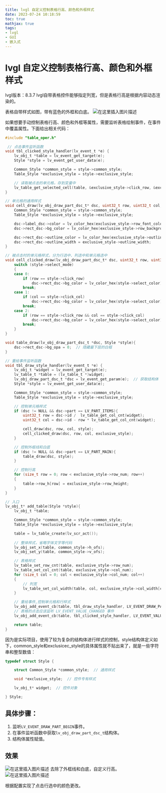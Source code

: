 ```yaml
---
title: lvgl 自定义控制表格行高、颜色和外框样式
date: 2023-07-24 10:18:59
toc: true
mathjax: true
tags:
- lvgl
- GUI
- 嵌入式
---
```


# lvgl 自定义控制表格行高、颜色和外框样式

lvgl版本：8.3.7
lvgl自带表格控件能够指定列宽，但是表格行高是根据内容动态渲染的。

表格自带样式如图，带有蓝色的外框和白底。
![在这里插入图片描述](https:/raw.githubusercontent.com/buttering/EasyBlogs/master/asset/pictures/b46077f88be412624886df2717b576be/56320abf44c3ede843a75010f28584b8.png)

如果想要手动控制表格行高、颜色和外框等属性，需要监听表格绘制事件，在事件中覆盖属性。下面给出相关代码：

```c
#include "table_oper.h"

 // 点击事件监听函数
void tbl_clicked_style_handler(lv_event_t *e) {
    lv_obj_t *table = lv_event_get_target(e);
    Style *style = lv_event_get_user_data(e);

    Common_Style *common_style = style->common_style;
    Table_Style *exclusive_style = style->exclusive_style;

    // 读取被点击的单元格，存到变量中
    lv_table_get_selected_cell(table, &exclusive_style->click_row, &exclusive_style->click_col);
}

// 单元格的通用样式
void cell_draw(lv_obj_draw_part_dsc_t* dsc, uint32_t row, uint32_t col, Style *style) {
    Common_Style *common_style = style->common_style;
    Table_Style *exclusive_style = style->exclusive_style;

    dsc->label_dsc->color = lv_color_hex(exclusive_style->row_font_color[row]);
    dsc->rect_dsc->bg_color = lv_color_hex(exclusive_style->row_background_color[row]);

    dsc->rect_dsc->outline_color = lv_color_hex(exclusive_style->outline_color);
    dsc->rect_dsc->outline_width = exclusive_style->outline_width;
}

// 被点击时的单元格样式，分为行选中、列选中和单元格选中
void cell_clicked_draw(lv_obj_draw_part_dsc_t* dsc, uint32_t row, uint32_t col, Table_Style *style) {
    switch (style->select_mode)
    {
    case 0:
        if (row == style->click_row)
            dsc->rect_dsc->bg_color = lv_color_hex(style->select_color);
        break;
    case 1:
        if (col == style->click_col)
            dsc->rect_dsc->bg_color = lv_color_hex(style->select_color);
        break;
    case 2:
        if (row == style->click_row && col == style->click_col)
            dsc->rect_dsc->bg_color = lv_color_hex(style->select_color);
        break;
    }
}

void table_draw(lv_obj_draw_part_dsc_t *dsc, Style *style){
    dsc->rect_dsc->bg_opa = 0;  // 隐藏最下层的白框
}

// 重绘事件监听函数
void tbl_draw_style_handler(lv_event_t *e) {
    lv_obj_t *widget = lv_event_get_target(e);
    lv_table_t *table = (lv_table_t *)widget;
    lv_obj_draw_part_dsc_t *dsc = lv_event_get_param(e);  // 获取结构体
    Style *style = lv_event_get_user_data(e);

    Common_Style *common_style = style->common_style;
    Table_Style *exclusive_style = style->exclusive_style;

    // 控制单元格样式
    if (dsc != NULL && dsc->part == LV_PART_ITEMS){
        uint32_t row = dsc->id /  lv_table_get_col_cnt(widget);
        uint32_t col = dsc->id - row * lv_table_get_col_cnt(widget);

        cell_draw(dsc, row, col, style);
        cell_clicked_draw(dsc, row, col, exclusive_style);
    }

    // 控制外框线和白底
    if (dsc != NULL && dsc->part == LV_PART_MAIN){
        table_draw(dsc, style);
    }

    // 控制行高
    for (size_t row = 0; row < exclusive_style->row_num; row++)
    {
        table->row_h[row] = exclusive_style->row_height;
    }
}

// 入口
lv_obj_t* add_table(Style *style){
    lv_obj_t *table;

    Common_Style *common_style = style->common_style;
    Table_Style *exclusive_style = style->exclusive_style;

    table = lv_table_create(lv_scr_act());
    
    // 整体样式，省略字体文字等代码
    lv_obj_set_x(table, common_style->h_ofs);
    lv_obj_set_y(table, common_style->v_ofs);

    // 表格样式
    lv_table_set_row_cnt(table, exclusive_style->row_num);
    lv_table_set_col_cnt(table, exclusive_style->col_num);
    for (size_t col = 0; col < exclusive_style->col_num; col++)
    {
        // 列宽
        lv_table_set_col_width(table, col, exclusive_style->col_width[col]);
    }

    // 重绘事件,控制单元格和行样式
    lv_obj_add_event_cb(table, tbl_draw_style_handler, LV_EVENT_DRAW_PART_BEGIN, style);
	// 表格的点击应该监听 LV_EVENT_VALUE_CHANGED 事件
    lv_obj_add_event_cb(table, tbl_clicked_style_handler, LV_EVENT_VALUE_CHANGED, style);

    return table;
}

```

因为是实际项目，使用了较为复杂的结构体进行样式的控制，style结构体定义如下，common_style和exclusicec_style的具体属性就不贴出来了，就是一些字符串和整型数值：

```c
typedef struct Style {

    struct Common_Style *common_style;  // 通用样式

    void *exclusive_style;  // 控件专有样式

    lv_obj_t* widget;  // 控件对象

} Style;
```

## 具体步骤：

1. 监听`LV_EVENT_DRAW_PART_BEGIN`事件。
2. 在事件监听函数中获取`lv_obj_draw_part_dsc_t`结构体。
3. 结构体属性赋值。

## 效果
![在这里插入图片描述](https:/raw.githubusercontent.com/buttering/EasyBlogs/master/asset/pictures/b46077f88be412624886df2717b576be/70e860235860bb68b0d85bfdf622e035.png)
去除了外框线和白底，自定义行高。
![在这里插入图片描述](https:/raw.githubusercontent.com/buttering/EasyBlogs/master/asset/pictures/b46077f88be412624886df2717b576be/6550f649c241373984871022c66befe6.png)


根据配置实现了点击行选中的颜色更改。